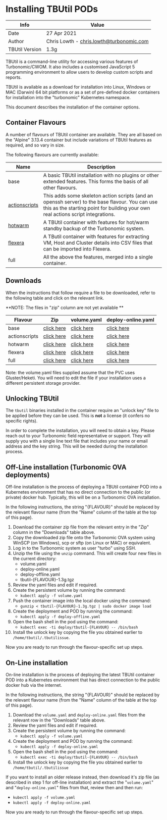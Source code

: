 # Installing TBUtil PODs

| Info | Value |
| ---- | ----- |
| Date | 27 Apr 2021 |
| Author | Chris Lowth - chris.lowth@turbonomic.com |
| TBUtil Version | 1.3g |

TBUtil is a command-line utility for accessing various features of Turbonomic/CWOM. It also includes a customised JavaScript 5 programming environment to allow users to develop custom scripts and reports.

TBUtil is available as a download for installation into Linux, Windows or MAC (Darwin) 64 bit platforms or as a set of pre-defined docker containers for installation into the "turbonomic" Kubernetes namespace.

This document describes the installation of the container options.

## Container Flavours

A number of flavours of TBUtil container are available. They are all based on the "Alpine" 3.13.4 container but include variations of TBUtil features as required, and so vary in size.

The following flavours are currently available:

| Name | Description |
| ------- | ----------- |
| base | A basic TBUtil installation with no plugins or other extended features. This forms the basis of all other flavours. |
| [actionscripts](ACTIONSCRIPTS.md) | This adds some skeleton action scripts (and an openssh server) to the base flavour. You can use this as the starting point for building your own real actions script integrations. |
| [hotwarm](HOTWARM.md) | A TBUtil container with features for hot/warm standby backup of the Turbonomic system. |
| [flexera](FLEXERA.md) | A TButil container with features for extracting VM, Host and Cluster details into CSV files that can be imported into Flexera. |
| full | All the above the features, merged into a single container. |


## Downloads

When the instructions that follow require a file to be downloaded, refer to the following table and click on the relevant link.

**NOTE: The files in "zip" column are not yet available **

| Flavour | Zip | volume.yaml | deploy-online.yaml |
| ------- | --- | ----------- | ------------------ |
| base | [click here](https://github.com/turbonomic/tbutil/releases/download/v1.3g/tbutil-base-k8s-1.3g.tgz) | [click here](../../yaml/base/volume.yaml) | [click here](../../yaml/base/deploy-online.yaml) |
| actionscripts | [click here](https://github.com/turbonomic/tbutil/releases/download/v1.3g/tbutil-actionscripts-k8s-1.3g.tgz) | [click here](../../yaml/actionscripts/volume.yaml) | [click here](../../yaml/actionscripts/deploy-online.yaml) |
| hotwarm | [click here](https://github.com/turbonomic/tbutil/releases/download/v1.3g/tbutil-hotwarm-k8s-1.3g.tgz) | [click here](../../yaml/hotwarm/volume.yaml) | [click here](../../yaml/hotwarm/deploy-online.yaml) |
| flexera | [click here](https://github.com/turbonomic/tbutil/releases/download/v1.3g/tbutil-flexera-k8s-1.3g.tgz) | [click here](../../yaml/flexera/volume.yaml) | [click here](../../yaml/flexera/deploy-online.yaml) |
| full | [click here](https://github.com/turbonomic/tbutil/releases/download/v1.3g/tbutil-full-k8s-1.3g.tgz) | [click here](../../yaml/full/volume.yaml) | [click here](../../yaml/full/deploy-online.yaml) |

Note: the volume.yaml files supplied assume that the PVC uses Gluster/Heketi. You will need to edit the file if your installation uses a different persistent storage provider.

## Unlocking TBUtil

The `tbutil` binaries installed in the container require an "unlock key" file to be applied before they can be used. This is **not** a license (it confers no specific rights).

In order to complete the installation, you will need to obtain a key. Please reach out to your Turbonomic field representative or support. They will supply you with a single line text file that includes your name or email address and the key string. This will be needed during the installation process.


## Off-Line installation (Turbonomic OVA deployments)

Off-line installation is the process of deploying a TBUtil container POD into a Kubernetes environment that has no direct connection to the public (or private) docker hub. Typically, this will be on a Turbonomic OVA installation.

In the following instructions, the string "{FLAVOUR}" should be replaced by the relevant flavour name (from the "Name" column of the table at the top of this page).

1. Download the container zip file from the relevant entry in the "Zip" column in the "Downloads" table above.
2. Copy the downloaded zip file onto the Turbonomic OVA system using WinSCP (on Windows), scp or sftp (on Linux or MAC) or equivalent.
3. Log in to the Turbonomic system as user "turbo" using SSH.
4. Unzip the file using the `unzip` command. This will create four new files in the current directory:
    - volume.yaml
    - deploy-online.yaml
    - deploy-offline.yaml
    - tbutil-{FLAVOUR}-1.3g.tgz
5. Review the yaml files and edit if required.
6. Create the persistent volume by running the command:
    - `kubectl apply -f volume.yaml`
7. Push the container image into the local docker using the command:
    - `gunzip < tbutil-{FLAVOUR}-1.3g.tgz | sudo docker image load`
8. Create the deployment and POD by running the command:
    - `kubectl apply -f deploy-offline.yaml`
9. Open the bash shell in the pod using the command:
    - `kubectl exec -ti deploy/tbutil-{FLAVOUR} -- /bin/bash`
10. Install the unlock key by copying the file you obtained earlier to `/home/tbutil/.tbutilissue`.

Now you are ready to run through the flavour-specific set up steps.


## On-Line installation

On-line installation is the process of deploying the latest TBUtil container POD into a Kubernetes environment that has direct connection to the public docker hub via the internet.

In the following instructions, the string "{FLAVOUR}" should be replaced by the relevant flavour name (from the "Name" column of the table at the top of this page).

1. Download the `volume.yaml` and `deploy-online.yaml` files from the relevant row in the "Downloads" table above.
2. Review the yaml files and edit if required.
3. Create the persistent volume by running the command:
    - `kubectl apply -f volume.yaml`
4. Create the deployment and POD by running the command:
    - `kubectl apply -f deploy-online.yaml`
5. Open the bash shell in the pod using the command:
    - `kubectl exec -ti deploy/tbutil-{FLAVOUR} -- /bin/bash`
6. Install the unlock key by copying the file you obtained earlier to `/home/tbutil/.tbutilissue`

If you want to install an older release instead, then download it's zip file (as described in step 1 for off-line installation) and extract the "`volume.yaml`" and "`deploy-online.yaml`" files from that, review then and then run:

- `kubectl apply -f volume.yaml`
- `kubectl apply -f deploy-online.yaml`

Now you are ready to run through the flavour-specific set up steps.
